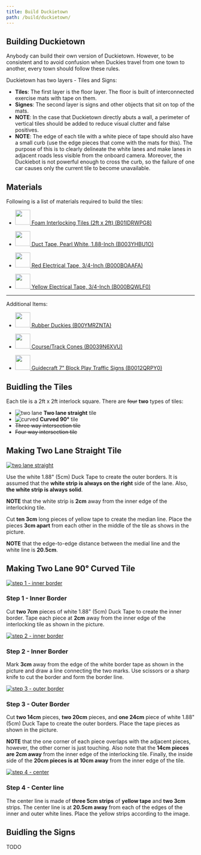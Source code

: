 ```yaml
---
title: Build Duckietown
path: /build/duckietown/
---
```


<section>

# Building Duckietown

Anybody can build their own version of Duckietown. However, to be consistent and to avoid confusion
when Duckies travel from one town to another, every town should follow these rules.

Duckietown has two layers - Tiles and Signs:
* **Tiles**: The first layer is the floor layer. The floor is built of interconnected exercise mats with tape on them. 
* **Signes**: The second layer is signs and other objects that sit on top of the mats. 
* **NOTE**: In the case that Duckietown directly abuts a wall, a perimeter of vertical tiles should be added to reduce visual clutter and false positives.
* **NOTE**: The edge of each tile with a white piece of tape should also have a small curb (use the edge pieces that come with the mats for this). The purpose of this is to clearly delineate the white lanes and make lanes in adjacent roads less visible from the onboard camera. 
Moreover, the Duckiebot is not powerful enough to cross the curb, so the failure of one car causes only the current tile to become unavailable.

</section>

<section>

## Materials

Following is a list of materials required to build the tiles:

* <a target="_blank"  href="https://www.amazon.com/gp/product/B01IDRWPG8/ref=as_li_tl?ie=UTF8&camp=1789&creative=9325&creativeASIN=B01IDRWPG8&linkCode=as2&tag=duckietown-20&linkId=bb91b7d582c9da6c00d76d6a6a57df6d"><img border="0" src="//ws-na.amazon-adsystem.com/widgets/q?_encoding=UTF8&MarketPlace=US&ASIN=B01IDRWPG8&ServiceVersion=20070822&ID=AsinImage&WS=1&Format=_SL250_&tag=duckietown-20" width="40" /> Foam Interlocking Tiles (2ft x 2ft) (B01IDRWPG8)</a><img src="//ir-na.amazon-adsystem.com/e/ir?t=duckietown-20&l=am2&o=1&a=B01IDRWPG8" width="1" height="1" border="0" alt="" style="border:none !important; margin:0px !important;" />

* <a target="_blank"  href="https://www.amazon.com/gp/product/B003YHBU1O/ref=as_li_tl?ie=UTF8&camp=1789&creative=9325&creativeASIN=B003YHBU1O&linkCode=as2&tag=duckietown-20&linkId=e37f66b7259c681bdf071b5984254f98"><img border="0" src="//ws-na.amazon-adsystem.com/widgets/q?_encoding=UTF8&MarketPlace=US&ASIN=B003YHBU1O&ServiceVersion=20070822&ID=AsinImage&WS=1&Format=_SL250_&tag=duckietown-20" width="40" /> Duct Tape, Pearl White, 1.88-Inch (B003YHBU1O)</a><img src="//ir-na.amazon-adsystem.com/e/ir?t=duckietown-20&l=am2&o=1&a=B003YHBU1O" width="1" height="1" border="0" alt="" style="border:none !important; margin:0px !important;" />

* <a target="_blank"  href="https://www.amazon.com/gp/product/B000BOAAFA/ref=as_li_tl?ie=UTF8&camp=1789&creative=9325&creativeASIN=B000BOAAFA&linkCode=as2&tag=duckietown-20&linkId=d106b52d405330b242875a026dd0215b"><img border="0" src="//ws-na.amazon-adsystem.com/widgets/q?_encoding=UTF8&MarketPlace=US&ASIN=B000BOAAFA&ServiceVersion=20070822&ID=AsinImage&WS=1&Format=_SL250_&tag=duckietown-20" width="40" /> Red Electrical Tape, 3/4-Inch (B000BOAAFA)</a><img src="//ir-na.amazon-adsystem.com/e/ir?t=duckietown-20&l=am2&o=1&a=B000BOAAFA" width="1" height="1" border="0" alt="" style="border:none !important; margin:0px !important;" />

* <a target="_blank"  href="https://www.amazon.com/gp/product/B000BQWLF0/ref=as_li_tl?ie=UTF8&camp=1789&creative=9325&creativeASIN=B000BQWLF0&linkCode=as2&tag=duckietown-20&linkId=6305eea6f8afaff8d89218b04fe76edc"><img border="0" src="//ws-na.amazon-adsystem.com/widgets/q?_encoding=UTF8&MarketPlace=US&ASIN=B000BQWLF0&ServiceVersion=20070822&ID=AsinImage&WS=1&Format=_SL250_&tag=duckietown-20" width="40" /> Yellow Electrical Tape, 3/4-Inch (B000BQWLF0)</a><img src="//ir-na.amazon-adsystem.com/e/ir?t=duckietown-20&l=am2&o=1&a=B000BQWLF0" width="1" height="1" border="0" alt="" style="border:none !important; margin:0px !important;" />

---
Additional Items:

* <a target="_blank"  href="https://www.amazon.com/gp/product/B00YMRZNTA/ref=as_li_tl?ie=UTF8&camp=1789&creative=9325&creativeASIN=B00YMRZNTA&linkCode=as2&tag=duckietown-20&linkId=d7652215f74b7115d07953317ba850d6"><img border="0" src="http://ws-na.amazon-adsystem.com/widgets/q?_encoding=UTF8&MarketPlace=US&ASIN=B00YMRZNTA&ServiceVersion=20070822&ID=AsinImage&WS=1&Format=_SL250_&tag=duckietown-20" width="40" /> Rubber Duckies (B00YMRZNTA)</a><img src="http://ir-na.amazon-adsystem.com/e/ir?t=duckietown-20&l=am2&o=1&a=B00YMRZNTA" width="1" height="1" border="0" alt="" style="border:none !important; margin:0px !important;" />

* <a target="_blank"  href="https://www.amazon.com/gp/product/B0039N6XVU/ref=as_li_tl?ie=UTF8&camp=1789&creative=9325&creativeASIN=B0039N6XVU&linkCode=as2&tag=duckietown-20&linkId=efca5a8e8046a115f45d8aa1115182ec"><img border="0" src="//ws-na.amazon-adsystem.com/widgets/q?_encoding=UTF8&MarketPlace=US&ASIN=B0039N6XVU&ServiceVersion=20070822&ID=AsinImage&WS=1&Format=_SL250_&tag=duckietown-20" width="40" /> Course/Track Cones (B0039N6XVU)</a><img src="//ir-na.amazon-adsystem.com/e/ir?t=duckietown-20&l=am2&o=1&a=B0039N6XVU" width="1" height="1" border="0" alt="" style="border:none !important; margin:0px !important;" />

* <a target="_blank"  href="https://www.amazon.com/gp/product/B0012QRPY0/ref=as_li_tl?ie=UTF8&camp=1789&creative=9325&creativeASIN=B0012QRPY0&linkCode=as2&tag=duckietown-20&linkId=946f516ac36fec3d7fc06cdb0a4d50d7"><img border="0" src="//ws-na.amazon-adsystem.com/widgets/q?_encoding=UTF8&MarketPlace=US&ASIN=B0012QRPY0&ServiceVersion=20070822&ID=AsinImage&WS=1&Format=_SL250_&tag=duckietown-20" width="40" /> Guidecraft 7" Block Play Traffic Signs (B0012QRPY0)</a><img src="//ir-na.amazon-adsystem.com/e/ir?t=duckietown-20&l=am2&o=1&a=B0012QRPY0" width="1" height="1" border="0" alt="" style="border:none !important; margin:0px !important;" />

</section>

<section>

# Buidling the Tiles

Each tile is a 2ft x 2ft interlock square. There are ~~four~~ **two** types of tiles:
* ![two lane](/images/tile-two-lane-small.jpg) **Two lane straight** tile
* ![curved](/images/tile-two-lane-90-small.jpg) **Curved 90°** tile
* ~~Three way intersection tile~~
* ~~Four way intersection tile~~

</section>

<section class="step">

## Making Two Lane Straight Tile

[![two lane straight](/images/tile-two-lane.jpg)](/images/tile-two-lane.jpg)

Use the white 1.88" (5cm) Duck Tape to create the outer borders. It is assumed that the **white strip is always on the right** side of the lane. Also, **the white strip is always solid**.

**NOTE** that the white strip is **2cm** away from the inner edge of the interlocking tile.

Cut **ten 3cm** long pieces of yellow tape to create the median line. Place the pieces **3cm apart** from each other in the middle of the tile as shows in the picture.

**NOTE** that the edge-to-edge distance between the medial line and the white line is **20.5cm**.

</section>

<section class="step">

## Making Two Lane 90° Curved Tile

[![step 1 - inner border](/images/tile-90-step1.jpg)](/images/tile-90-step1.jpg)

### Step 1 - Inner Border

Cut **two 7cm** pieces of white 1.88" (5cm) Duck Tape to create the inner border. Tape each piece at **2cm** away from the inner edge of the interlocking tile as shown in the picture.

</section>

<section class="step">

[![step 2 - inner border](/images/tile-90-step2.jpg)](/images/tile-90-step2.jpg)

### Step 2 - Inner Border

Mark **3cm** away from the edge of the white border tape as shown in the picture and draw a line connecting the two marks. Use scissors or a sharp knife to cut the border and form the border line.

</section>

<section class="step">

[![step 3 - outer border](/images/tile-90-step3.jpg)](/images/tile-90-step3.jpg)

### Step 3 - Outer Border

Cut **two 14cm** pieces, **two 20cm** pieces, and **one 24cm** piece of white 1.88" (5cm) Duck Tape to create the outer borders. Place the tape pieces as shown in the picture. 

**NOTE** that the one corner of each piece overlaps with the adjacent pieces, however, the other corner is just touching. Also note that the **14cm pieces are 2cm away** from the inner edge of the interlocking tile. Finally, the inside side of the **20cm pieces is at 10cm away** from the inner edge of the tile.

</section>

<section class="step">

[![step 4 - center](/images/tile-90-final.jpg)](/images/tile-90-final.jpg)

### Step 4 - Center line

The center line is made of **three 5cm strips** of **yellow tape** and **two 3cm** strips. The center line is at **20.5cm away** from each of the edges of the inner and outer white lines. Place the yellow strips according to the image.


</section>

<section>

# Buidling the Signs

TODO

</section>
